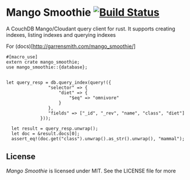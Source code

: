 # Mango Smoothie [![Build Status](https://travis-ci.org/garrensmith/mango_smoothie.svg?branch=master)](https://travis-ci.org/garrensmith/mango_smoothie)

A CouchDB Mango/Cloudant query client for rust. It supports creating indexes, listing indexes and querying indexes

For (docs)[http://garrensmith.com/mango_smoothie/]

```
#[macro_use]
extern crate mango_smoothie;
use mango_smoothie::{database};


let query_resp = db.query_index(query!({
                "selector" => {
                    "diet" => {
                        "$eq" => "omnivore"
                    }
                },
                "fields" => ["_id", "_rev", "name", "class", "diet"]
             }));

  let result = query_resp.unwrap();
  let doc = &result.docs[0];
  assert_eq!(doc.get("class").unwrap().as_str().unwrap(), "mammal");
```

## License
*Mango Smoothie* is licensed under MIT. See the LICENSE file for more
